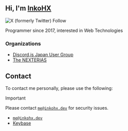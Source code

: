 ## Hi, I'm [InkoHX](https://inkohx.dev)

![X (formerly Twitter) Follow](https://img.shields.io/twitter/follow/InkoHX)

Programmer since 2017, interested in Web Technologies

### Organizations

- [Discord.js Japan User Group](https://discordjs-japan.org)
- [The NEXTERIAS](https://nexterias.dev)

## Contact

To contact me personally, please use the following:

> [!important]
> Please contact [`me@inkohx.dev`](mailto:me@inkohx.dev) for security issues.

- [`me@inkohx.dev`](mailto:me@inkohx.dev)
- [Keybase](https://keybase.io/inkohx)
